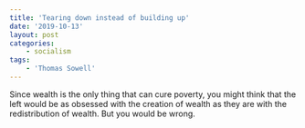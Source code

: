 ```yaml
---
title: 'Tearing down instead of building up'
date: '2019-10-13'
layout: post
categories:
    - socialism
tags:
    - 'Thomas Sowell'
---
```


Since wealth is the only thing that can cure poverty, you might think that the left would be as obsessed with the creation of wealth as they are with the redistribution of wealth. But you would be wrong.